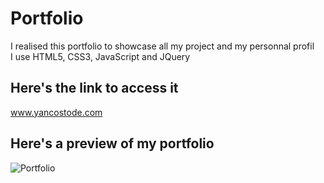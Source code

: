 # Portfolio
I realised this portfolio to showcase all my project and my personnal profil  
I use HTML5, CSS3, JavaScript and JQuery

## Here's the link to access it
www.yancostode.com

## Here's a preview of my portfolio
![Portfolio]()
